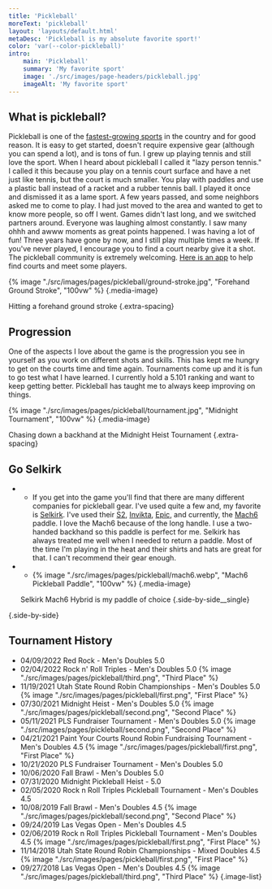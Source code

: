 ```yaml
---
title: 'Pickleball'
moreText: 'pickleball'
layout: 'layouts/default.html'
metaDesc: 'Pickleball is my absolute favorite sport!'
color: 'var(--color-pickleball)'
intro:
    main: 'Pickleball'
    summary: 'My favorite sport'
    image: './src/images/page-headers/pickleball.jpg'
    imageAlt: 'My favorite sport'
---
```


## What is pickleball?

Pickleball is one of the [fastest-growing sports](https://www.nbcnews.com/better/lifestyle/pickleball-fastest-growing-sport-you-ve-never-heard-ncna992106) in the country and for good reason. It is easy to get started, doesn't require expensive gear (although you can spend a lot), and is tons of fun. I grew up playing tennis and still love the sport. When I heard about pickleball I called it "lazy person tennis." I called it this because you play on a tennis court surface and have a net just like tennis, but the court is much smaller. You play with paddles and use a plastic ball instead of a racket and a rubber tennis ball. I played it once and dismissed it as a lame sport. A few years passed, and some neighbors asked me to come to play. I had just moved to the area and wanted to get to know more people, so off I went. Games didn't last long, and we switched partners around. Everyone was laughing almost constantly. I saw many ohhh and awww moments as great points happened. I was having a lot of fun! Three years have gone by now, and I still play multiple times a week. If you've never played, I encourage you to find a court nearby give it a shot. The pickleball community is extremely welcoming. [Here is an app](https://pickleplay.com/) to help find courts and meet some players. 

{% image "./src/images/pages/pickleball/ground-stroke.jpg", "Forehand Ground Stroke", "100vw" %}
{.media-image}

Hitting a forehand ground stroke
{.extra-spacing}

## Progression

One of the aspects I love about the game is the progression you see in yourself as you work on different shots and skills. This has kept me hungry to get on the courts time and time again. Tournaments come up and it is fun to go test what I have learned. I currently hold a 5.101 ranking and want to keep getting better. Pickleball has taught me to always keep improving on things.

{% image "./src/images/pages/pickleball/tournament.jpg", "Midnight Tournament", "100vw" %}
{.media-image}

Chasing down a backhand at the Midnight Heist Tournament
{.extra-spacing}

## Go Selkirk

-
    - If you get into the game you'll find that there are many different companies for pickleball gear. I've used quite a few and, my favorite is [Selkirk](selkirk.com). I've used their [S2](https://www.selkirk.com/products/amped-s2), [Invikta](https://www.selkirk.com/products/amped-invikta), [Epic](https://www.selkirk.com/products/amped-epic), and currently, the [Mach6](https://www.selkirk.com/products/vanguard-hybrid-mach6) paddle. I love the Mach6 because of the long handle. I use a two-handed backhand so this paddle is perfect for me. Selkirk has always treated me well when I needed to return a paddle. Most of the time I'm playing in the heat and their shirts and hats are great for that. I can't recommend their gear enough.

-
    - {% image "./src/images/pages/pickleball/mach6.webp", "Mach6 Pickleball Paddle", "100vw" %}
{.media-image}

    Selkirk Mach6 Hybrid is my paddle of choice
  {.side-by-side__single}

{.side-by-side}

## Tournament History

- 04/09/2022 Red Rock - Men's Doubles 5.0
- 02/04/2022 Rock n' Roll Triples - Men's Doubles 5.0 {% image "./src/images/pages/pickleball/third.png", "Third Place" %}
- 11/19/2021 Utah State Round Robin Championships - Men's Doubles 5.0 {% image "./src/images/pages/pickleball/first.png", "First Place" %}
- 07/30/2021 Midnight Heist - Men's Doubles 5.0 {% image "./src/images/pages/pickleball/second.png", "Second Place" %}
- 05/11/2021 PLS Fundraiser Tournament - Men's Doubles 5.0 {% image "./src/images/pages/pickleball/second.png", "Second Place" %}
- 04/21/2021 Paint Your Courts Round Robin Fundraising Tournament - Men's Doubles 4.5 {% image "./src/images/pages/pickleball/first.png", "First Place" %}
- 10/21/2020 PLS Fundraiser Tournament - Men's Doubles 5.0
- 10/06/2020 Fall Brawl - Men's Doubles 5.0
- 07/31/2020 Midnight Pickleball Heist - 5.0
- 02/05/2020 Rock n Roll Triples Pickleball Tournament - Men's Doubles 4.5 
- 10/08/2019 Fall Brawl - Men's Doubles 4.5 {% image "./src/images/pages/pickleball/second.png", "Second Place" %}
- 09/24/2019 Las Vegas Open - Men's Doubles 4.5
- 02/06/2019 Rock n Roll Triples Pickleball Tournament - Men's Doubles 4.5 {% image "./src/images/pages/pickleball/first.png", "First Place" %}
- 11/14/2018 Utah State Round Robin Championships - Mixed Doubles 4.5 {% image "./src/images/pages/pickleball/first.png", "First Place" %}
- 09/27/2018 Las Vegas Open - Men's Doubles 4.5 {% image "./src/images/pages/pickleball/third.png", "Third Place" %}
{.image-list}
